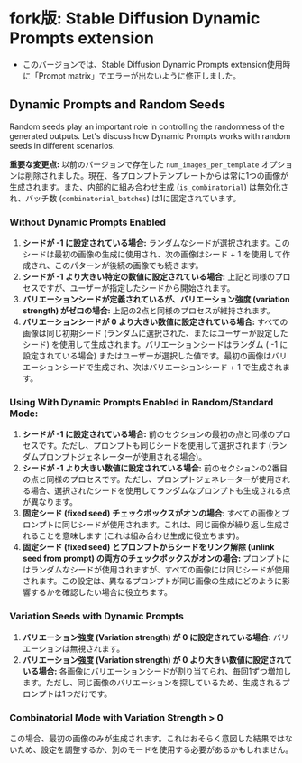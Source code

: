# fork版: Stable Diffusion Dynamic Prompts extension
* このバージョンでは、Stable Diffusion Dynamic Prompts extension使用時に「Prompt matrix」でエラーが出ないように修正しました。

## Dynamic Prompts and Random Seeds

Random seeds play an important role in controlling the randomness of the generated outputs. Let's discuss how Dynamic Prompts works with random seeds in different scenarios.

**重要な変更点:** 以前のバージョンで存在した `num_images_per_template` オプションは削除されました。現在、各プロンプトテンプレートからは常に1つの画像が生成されます。また、内部的に組み合わせ生成 (`is_combinatorial`) は無効化され、バッチ数 (`combinatorial_batches`) は1に固定されています。

### Without Dynamic Prompts Enabled

1.  **シードが -1 に設定されている場合:** ランダムなシードが選択されます。このシードは最初の画像の生成に使用され、次の画像はシード + 1 を使用して作成され、このパターンが後続の画像でも続きます。
2.  **シードが -1 より大きい特定の数値に設定されている場合:** 上記と同様のプロセスですが、ユーザーが指定したシードから開始されます。
3.  **バリエーションシードが定義されているが、バリエーション強度 (variation strength) がゼロの場合:** 上記の2点と同様のプロセスが維持されます。
4.  **バリエーションシードが 0 より大きい数値に設定されている場合:** すべての画像は同じ初期シード (ランダムに選択された、またはユーザーが設定したシード) を使用して生成されます。バリエーションシードはランダム ( -1 に設定されている場合) またはユーザーが選択した値です。最初の画像はバリエーションシードで生成され、次はバリエーションシード + 1 で生成されます。

### Using With Dynamic Prompts Enabled in Random/Standard Mode:

1.  **シードが -1 に設定されている場合:** 前のセクションの最初の点と同様のプロセスです。ただし、プロンプトも同じシードを使用して選択されます (ランダムプロンプトジェネレーターが使用される場合)。
2.  **シードが -1 より大きい数値に設定されている場合:** 前のセクションの2番目の点と同様のプロセスです。ただし、プロンプトジェネレーターが使用される場合、選択されたシードを使用してランダムなプロンプトも生成される点が異なります。
3.  **固定シード (fixed seed) チェックボックスがオンの場合:** すべての画像とプロンプトに同じシードが使用されます。これは、同じ画像が繰り返し生成されることを意味します (これは組み合わせ生成に役立ちます)。
4.  **固定シード (fixed seed) とプロンプトからシードをリンク解除 (unlink seed from prompt) の両方のチェックボックスがオンの場合:** プロンプトにはランダムなシードが使用されますが、すべての画像には同じシードが使用されます。この設定は、異なるプロンプトが同じ画像の生成にどのように影響するかを確認したい場合に役立ちます。

### Variation Seeds with Dynamic Prompts

1.  **バリエーション強度 (Variation strength) が 0 に設定されている場合:** バリエーションは無視されます。
2.  **バリエーション強度 (Variation strength) が 0 より大きい数値に設定されている場合:** 各画像にバリエーションシードが割り当てられ、毎回1ずつ増加します。ただし、同じ画像のバリエーションを探しているため、生成されるプロンプトは1つだけです。

### Combinatorial Mode with Variation Strength > 0

この場合、最初の画像のみが生成されます。これはおそらく意図した結果ではないため、設定を調整するか、別のモードを使用する必要があるかもしれません。
